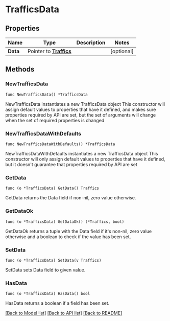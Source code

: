 # TrafficsData

## Properties

Name | Type | Description | Notes
------------ | ------------- | ------------- | -------------
**Data** | Pointer to [**Traffics**](Traffics.md) |  | [optional] 

## Methods

### NewTrafficsData

`func NewTrafficsData() *TrafficsData`

NewTrafficsData instantiates a new TrafficsData object
This constructor will assign default values to properties that have it defined,
and makes sure properties required by API are set, but the set of arguments
will change when the set of required properties is changed

### NewTrafficsDataWithDefaults

`func NewTrafficsDataWithDefaults() *TrafficsData`

NewTrafficsDataWithDefaults instantiates a new TrafficsData object
This constructor will only assign default values to properties that have it defined,
but it doesn't guarantee that properties required by API are set

### GetData

`func (o *TrafficsData) GetData() Traffics`

GetData returns the Data field if non-nil, zero value otherwise.

### GetDataOk

`func (o *TrafficsData) GetDataOk() (*Traffics, bool)`

GetDataOk returns a tuple with the Data field if it's non-nil, zero value otherwise
and a boolean to check if the value has been set.

### SetData

`func (o *TrafficsData) SetData(v Traffics)`

SetData sets Data field to given value.

### HasData

`func (o *TrafficsData) HasData() bool`

HasData returns a boolean if a field has been set.


[[Back to Model list]](HOW-TO.md#documentation-for-models) [[Back to API list]](HOW-TO.md#documentation-for-api-endpoints) [[Back to README]](HOW-TO.md)


